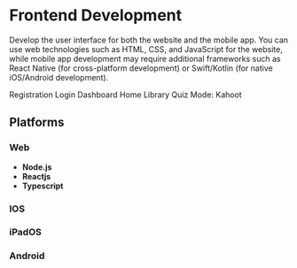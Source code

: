 # Frontend Development

 Develop the user interface for both the website and the mobile app. You can use web technologies such as HTML, CSS, and JavaScript for the website, while mobile app development may require additional frameworks such as React Native (for cross-platform development) or Swift/Kotlin (for native iOS/Android development).


 Registration
 Login
 Dashboard
 Home
 Library
 Quiz Mode: Kahoot

## Platforms

### Web

- **Node.js**
- **Reactjs**
- **Typescript**

### IOS

### iPadOS

### Android